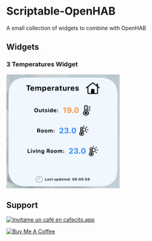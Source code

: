 # Scriptable-OpenHAB
A small collection of widgets to combine with OpenHAB

## Widgets
### 3 Temperatures Widget

<img src="3temperatures-widgets/screenshot.png" alt="3Temp" height="300">

## Support

[![Invitame un café en cafecito.app](https://cdn.cafecito.app/imgs/buttons/button_5.svg)](https://cafecito.app/sebasanblas)

<a href="https://www.buymeacoffee.com/sebasanblas" target="_blank"><img src="https://cdn.buymeacoffee.com/buttons/v2/default-yellow.png" alt="Buy Me A Coffee" height="41" width="174" ></a>

